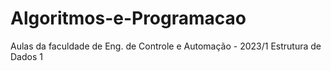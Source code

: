 # Algoritmos-e-Programacao
Aulas da faculdade de Eng. de Controle e Automação - 2023/1
Estrutura de Dados 1
